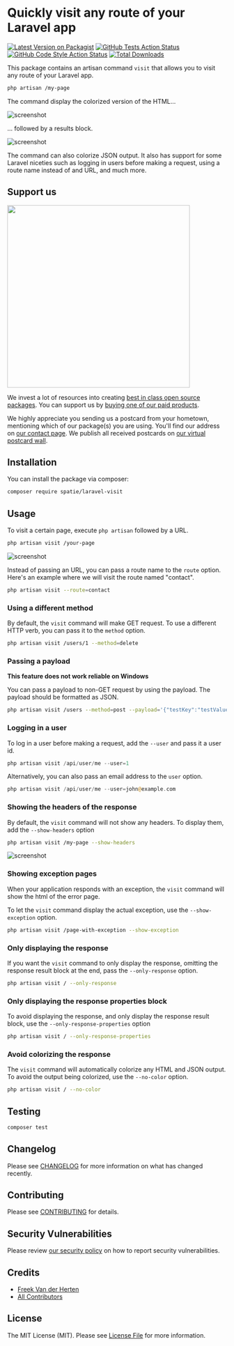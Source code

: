 # Quickly visit any route of your Laravel app

[![Latest Version on Packagist](https://img.shields.io/packagist/v/spatie/laravel-visit.svg?style=flat-square)](https://packagist.org/packages/spatie/laravel-visit)
[![GitHub Tests Action Status](https://img.shields.io/github/workflow/status/spatie/laravel-visit/run-tests?label=tests)](https://github.com/spatie/laravel-visit/actions?query=workflow%3Arun-tests+branch%3Amain)
[![GitHub Code Style Action Status](https://img.shields.io/github/workflow/status/spatie/laravel-visit/Check%20&%20fix%20styling?label=code%20style)](https://github.com/spatie/laravel-visit/actions?query=workflow%3A"Check+%26+fix+styling"+branch%3Amain)
[![Total Downloads](https://img.shields.io/packagist/dt/spatie/laravel-visit.svg?style=flat-square)](https://packagist.org/packages/spatie/laravel-visit)

This package contains an artisan command `visit` that allows you to visit any route of your Laravel app. 

```bash
php artisan /my-page
```

The command display the colorized version of the HTML...

![screenshot](https://spatie.github.io/laravel-visit/images/html.png)

... followed by a results block.

![screenshot](https://spatie.github.io/laravel-visit/images/results.png)

The command can also colorize JSON output. It also has support for some Laravel niceties such as logging in users before making a request, using a route name instead of and URL, and much more.

## Support us

[<img src="https://github-ads.s3.eu-central-1.amazonaws.com/laravel-visit.jpg?t=1" width="419px" />](https://spatie.be/github-ad-click/laravel-visit)

We invest a lot of resources into creating [best in class open source packages](https://spatie.be/open-source). You can support us by [buying one of our paid products](https://spatie.be/open-source/support-us).

We highly appreciate you sending us a postcard from your hometown, mentioning which of our package(s) you are using. You'll find our address on [our contact page](https://spatie.be/about-us). We publish all received postcards on [our virtual postcard wall](https://spatie.be/open-source/postcards).

## Installation

You can install the package via composer:

```bash
composer require spatie/laravel-visit
```

## Usage

To visit a certain page, execute `php artisan` followed by a URL.

```bash
php artisan visit /your-page
```

![screenshot](https://spatie.github.io/laravel-visit/images/html.png)

Instead of passing an URL, you can pass a route name to the `route` option. Here's an example where we will visit the route named "contact".

```bash
php artisan visit --route=contact
```

### Using a different method

By default, the `visit` command will make GET request. To use a different HTTP verb, you can pass it to the `method` option.

```bash
php artisan visit /users/1 --method=delete
```

### Passing a payload

**This feature does not work reliable on Windows**

You can pass a payload to non-GET request by using the payload. The payload should be formatted as JSON.

```bash
php artisan visit /users --method=post --payload='{"testKey":"testValue"}'
```

### Logging in a user

To log in a user before making a request, add the `--user` and pass it a user id.

```php
php artisan visit /api/user/me --user=1
```

Alternatively, you can also pass an email address to the `user` option.

```php
php artisan visit /api/user/me --user=john@example.com
```

### Showing the headers of the response

By default, the `visit` command will not show any headers. To display them, add the `--show-headers` option

```bash
php artisan visit /my-page --show-headers
```

![screenshot](https://spatie.github.io/laravel-visit/images/headers.png)

### Showing exception pages

When your application responds with an exception, the `visit` command will show the html of the error page.

To let the `visit` command display the actual exception, use the `--show-exception` option.

```bash
php artisan visit /page-with-exception --show-exception
```

### Only displaying the response

If you want the `visit` command to only display the response, omitting the response result block at the end, pass the `--only-response` option.

```bash
php artisan visit / --only-response
```

### Only displaying the response properties block

To avoid displaying the response, and only display the response result block, use the `--only-response-properties` option

```bash
php artisan visit / --only-response-properties
```

### Avoid colorizing the response

The `visit` command will automatically colorize any HTML and JSON output. To avoid the output being colorized, use the `--no-color` option.

```bash
php artisan visit / --no-color
```



## Testing

```bash
composer test
```

## Changelog

Please see [CHANGELOG](CHANGELOG.md) for more information on what has changed recently.

## Contributing

Please see [CONTRIBUTING](.github/CONTRIBUTING.md) for details.

## Security Vulnerabilities

Please review [our security policy](../../security/policy) on how to report security vulnerabilities.

## Credits

- [Freek Van der Herten](https://github.com/freekmurze)
- [All Contributors](../../contributors)

## License

The MIT License (MIT). Please see [License File](LICENSE.md) for more information.
